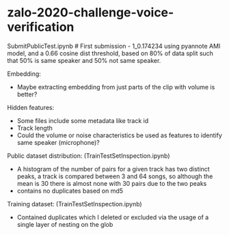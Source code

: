 # zalo-2020-challenge-voice-verification

SubmitPublicTest.ipynb # First submission - 1_0.174234 using pyannote AMI model, and a 0.66 cosine dist threshold, based on 80% of data split such that 50% is same speaker and 50% not same speaker.


Embedding:
* Maybe extracting embedding from just parts of the clip with volume is better?

Hidden features:

* Some files include some metadata like track id
* Track length
* Could the volume or noise characteristics be used as features to identify same speaker (microphone)?

Public dataset distribution: (TrainTestSetInspection.ipynb)

* A histogram of the number of pairs for a given track has two distinct peaks, a track is compared between 3 and 64 songs, so although the mean is 30 there is almost none with 30 pairs due to the two peaks 
* contains no duplicates based on md5

Training dataset: (TrainTestSetInspection.ipynb)
* Contained duplicates which I deleted or excluded via the usage of a single layer of nesting on the glob
